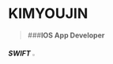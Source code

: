 
# KIMYOUJIN




> ###**IOS App Developer**

##### SWIFT <img src="https://img1.daumcdn.net/thumb/R800x0/?scode=mtistory2&fname=https%3A%2F%2Fblog.kakaocdn.net%2Fdn%2FcGwhNT%2Fbtqw2A2494K%2F3kOml3WWpDFEgPieXXAxIK%2Fimg.png" width="1%" height="1%" title="px(픽셀) 크기 설정" alt="RubberDuck"></img>
